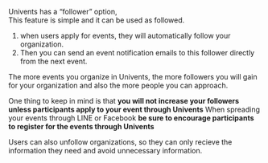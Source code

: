 Univents has a “follower” option,  
This feature is simple and it can be used as followed.

1. when users apply for events, they will automatically follow your organization.
2. Then you can send an event notification emails to this follower directly from the next event.

The more events you organize in Univents, the more followers you will gain for your organization and also the more people you can approach.

One thing to keep in mind is that **you will not increase your followers unless participants apply to your event through Univents**
When spreading your events through LINE or Facebook **be sure to encourage participants to register for the events through Univents**

Users can also unfollow organizations, so they can only recieve the information they need and avoid unnecessary information.
